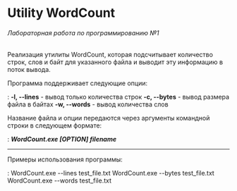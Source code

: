 # Utility WordCount
###### Лабораторная работа по программированию №1

Реализация утилиты WordCount, которая подсчитывает количество строк, слов и байт для указанного файла и выводит эту информацию в поток вывода.

Программа поддерживает следующие опции:

: __-l, --lines__ - вывод только количества строк
__-c, --bytes__ - вывод размера файла в байтах
__-w, --words__ - вывод количества слов

Название файла и опции передаются через аргументы командной строки в следующем формате:

: ___WordCount.exe [OPTION] filename___

-------
Примеры использования программы:

: WordCount.exe --lines test_file.txt
WordCount.exe --bytes test_file.txt
WordCount.exe --words test_file.txt